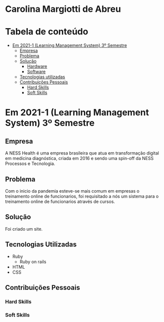 # Carolina Margiotti de Abreu

# Tabela de conteúdo
   - [Em 2021-1 (Learning Management System) 3º Semestre](#em-2021-1-learning-management-system-3º-semestre)
        - [Empresa](#empresa)
        - [Problema](#problema)
        - [Solução](#solução)
            - [Hardware](#hardware)
            - [Software](#aplicativo-mobile)
        - [Tecnologias utilizadas](#tecnologias-utilizadas)
        - [Contribuições Pessoais](#contribuições-pessoais)
            - [Hard Skills](#hard-skills)
            - [Soft Skills](#soft-skills)

# Em 2021-1 (Learning Management System) 3º Semestre

## Empresa
A NESS Health é uma empresa brasileira que atua em transformação digital em medicina diagnóstica, criada em 2016 e sendo uma spin-off da NESS Processos e Tecnologia.

## Problema
Com o inicio da pandemia esteve-se mais comum em empresas o treinamento online de funcionarios, foi requisitado a nós um sistema para o treinamento online de funcionarios através de cursos.

## Solução
Foi criado um site.

## Tecnologias Utilizadas
- Ruby 
   - Ruby on rails 
- HTML
- CSS

## Contribuições Pessoais

### Hard Skills

### Soft Skills




